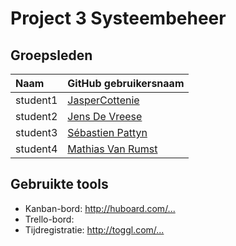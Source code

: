 # Project 3 Systeembeheer

## Groepsleden

| Naam     | GitHub gebruikersnaam                   |
| :---     | :---                                    |
| student1 | [JasperCottenie](https://github.com/JasperCottenie) |
| student2 | [Jens De Vreese](https://github.com/jensdevreese) |
| student3 | [Sébastien Pattyn](https://github.com/student3) |
| student4 | [Mathias Van Rumst](https://github.com/mathias27) |

## Gebruikte tools

* Kanban-bord: <http://huboard.com/...>
* Trello-bord: 
* Tijdregistratie: <http://toggl.com/...>
